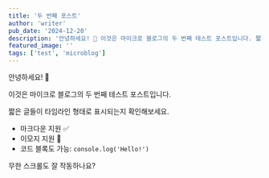 ```yaml
---
title: '두 번째 포스트'
author: 'writer'
pub_date: '2024-12-20'
description: '안녕하세요! 👋 이것은 마이크로 블로그의 두 번째 테스트 포스트입니다. 짧은 글들이 타임라인 형태로 표시되는지 확인해보세요. ✅ 마크다운 지원 🎉 이모지 지원 무한 스크롤도 잘 작동하나요?'
featured_image: ''
tags: ['test', 'microblog']
---
```


안녕하세요! 👋

이것은 마이크로 블로그의 두 번째 테스트 포스트입니다.

짧은 글들이 타임라인 형태로 표시되는지 확인해보세요.

- 마크다운 지원 ✅
- 이모지 지원 🎉
- 코드 블록도 가능: `console.log('Hello!')`

무한 스크롤도 잘 작동하나요?
